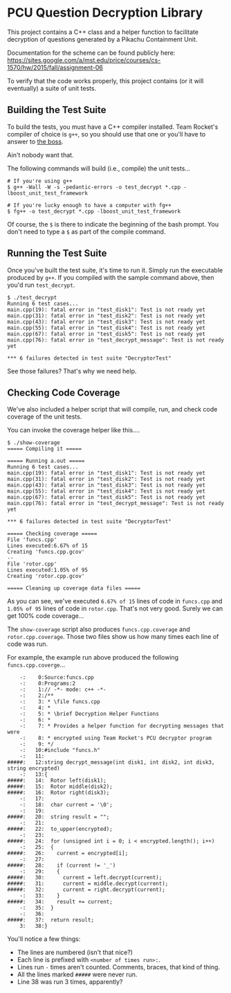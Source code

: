 # PCU Question Decryption Library

This project contains a C++ class and a helper function to facilitate
decryption of questions generated by a Pikachu Containment Unit.

Documentation for the scheme can be found publicly here:
https://sites.google.com/a/mst.edu/price/courses/cs-1570/hw/2015/fall/assignment-06

To verify that the code works properly, this project contains (or it
will eventually) a suite of unit tests.


## Building the Test Suite

To build the tests, you must have a C++ compiler installed. Team
Rocket's compiler of choice is `g++`, so you should use that one or
you'll have to answer to [the boss](http://cpl.mwisely.xyz/hw/1/the_boss.png).

Ain't nobody want that.

The following commands will build (i.e., compile) the unit tests...

```shell
# If you're using g++
$ g++ -Wall -W -s -pedantic-errors -o test_decrypt *.cpp -lboost_unit_test_framework

# If you're lucky enough to have a computer with fg++
$ fg++ -o test_decrypt *.cpp -lboost_unit_test_framework
```

Of course, the `$` is there to indicate the beginning of the bash
prompt. You don't need to type a `$` as part of the compile command.


## Running the Test Suite

Once you've built the test suite, it's time to run it. Simply run the
executable produced by `g++`. If you compiled with the sample command
above, then you'd run `test_decrypt`.

```shell
$ ./test_decrypt
Running 6 test cases...
main.cpp(19): fatal error in "test_disk1": Test is not ready yet
main.cpp(31): fatal error in "test_disk2": Test is not ready yet
main.cpp(43): fatal error in "test_disk3": Test is not ready yet
main.cpp(55): fatal error in "test_disk4": Test is not ready yet
main.cpp(67): fatal error in "test_disk5": Test is not ready yet
main.cpp(76): fatal error in "test_decrypt_message": Test is not ready yet

*** 6 failures detected in test suite "DecryptorTest"
```

See those failures? That's why we need help.


## Checking Code Coverage

We've also included a helper script that will compile, run, and check
code coverage of the unit tests.

You can invoke the coverage helper like this....

```shell
$ ./show-coverage
===== Compiling it =====

===== Running a.out =====
Running 6 test cases...
main.cpp(19): fatal error in "test_disk1": Test is not ready yet
main.cpp(31): fatal error in "test_disk2": Test is not ready yet
main.cpp(43): fatal error in "test_disk3": Test is not ready yet
main.cpp(55): fatal error in "test_disk4": Test is not ready yet
main.cpp(67): fatal error in "test_disk5": Test is not ready yet
main.cpp(76): fatal error in "test_decrypt_message": Test is not ready yet

*** 6 failures detected in test suite "DecryptorTest"

===== Checking coverage =====
File 'funcs.cpp'
Lines executed:6.67% of 15
Creating 'funcs.cpp.gcov'
--
File 'rotor.cpp'
Lines executed:1.05% of 95
Creating 'rotor.cpp.gcov'

===== Cleaning up coverage data files =====
```

As you can see, we've executed `6.67% of 15` lines of code in
`funcs.cpp` and `1.05% of 95` lines of code in `rotor.cpp`. That's not
very good. Surely we can get 100% code coverage...

The `show-coverage` script also produces `funcs.cpp.coverage` and
`rotor.cpp.coverage`. Those two files show us how many times each line
of code was run.

For example, the example run above produced the following `funcs.cpp.coverge`...

```
    -:    0:Source:funcs.cpp
    -:    0:Programs:2
    -:    1:// -*- mode: c++ -*-
    -:    2:/**
    -:    3: * \file funcs.cpp
    -:    4: *
    -:    5: * \brief Decryption Helper Functions
    -:    6: *
    -:    7: * Provides a helper function for decrypting messages that were
    -:    8: * encrypted using Team Rocket's PCU decryptor program
    -:    9: */
    -:   10:#include "funcs.h"
    -:   11:
#####:   12:string decrypt_message(int disk1, int disk2, int disk3, string encrypted)
    -:   13:{
#####:   14:  Rotor left(disk1);
#####:   15:  Rotor middle(disk2);
#####:   16:  Rotor right(disk3);
    -:   17:
    -:   18:  char current = '\0';
    -:   19:
#####:   20:  string result = "";
    -:   21:
#####:   22:  to_upper(encrypted);
    -:   23:
#####:   24:  for (unsigned int i = 0; i < encrypted.length(); i++)
    -:   25:  {
#####:   26:    current = encrypted[i];
    -:   27:
#####:   28:    if (current != '_')
    -:   29:    {
#####:   30:      current = left.decrypt(current);
#####:   31:      current = middle.decrypt(current);
#####:   32:      current = right.decrypt(current);
    -:   33:    }
#####:   34:    result += current;
    -:   35:  }
    -:   36:
#####:   37:  return result;
    3:   38:}
```

You'll notice a few things:

* The lines are numbered (isn't that nice?)
* Each line is prefixed with `<number of times run>:`.
* Lines run `-` times aren't counted. Comments, braces, that kind of thing.
* All the lines marked `#####` were never run.
* Line 38 was run 3 times, apparently?

<!--  LocalWords:  Pikachu PCU
 -->
